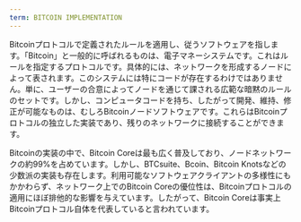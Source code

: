 ```yaml
---
term: BITCOIN IMPLEMENTATION
---
```


Bitcoinプロトコルで定義されたルールを適用し、従うソフトウェアを指します。「Bitcoin」と一般的に呼ばれるものは、電子マネーシステムです。これはルールを指定するプロトコルです。具体的には、ネットワークを形成するノードによって表されます。このシステムには特にコードが存在するわけではありません。単に、ユーザーの合意によってノードを通じて課される広範な暗黙のルールのセットです。しかし、コンピュータコードを持ち、したがって開発、維持、修正が可能なものは、むしろBitcoinノードソフトウェアです。これらはBitcoinプロトコルの独立した実装であり、残りのネットワークに接続することができます。

Bitcoinの実装の中で、Bitcoin Coreは最も広く普及しており、ノードネットワークの約99%を占めています。しかし、BTCsuite、Bcoin、Bitcoin Knotsなどの少数派の実装も存在します。利用可能なソフトウェアクライアントの多様性にもかかわらず、ネットワーク上でのBitcoin Coreの優位性は、Bitcoinプロトコルの適用にほぼ排他的な影響を与えています。したがって、Bitcoin Coreは事実上Bitcoinプロトコル自体を代表していると言われています。